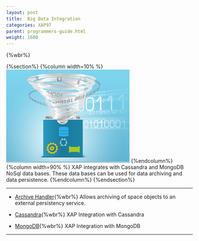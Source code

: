 ```yaml
---
layout: post
title:  Big Data Integration
categories: XAP97
parent: programmers-guide.html
weight: 1600
---
```


{%wbr%}

{%section%}
{%column width=10% %}
![big-data.png](/attachment_files/subject/big-data.png)
{%endcolumn%}
{%column width=90% %}
XAP integrates with Cassandra and MongoDB NoSql data bases. These data bases can be used for data archiving and data persistence.
{%endcolumn%}
{%endsection%}


<hr/>


- [Archive Handler](./archive-container.html){%wbr%}
Allows archiving of space objects to an external persistency service.


- [Cassandra](./cassandra.html){%wbr%}
XAP Integration with Cassandra

- [MongoDB](./mongodb.html){%wbr%}
XAP Integration with MongoDB

<hr/>
